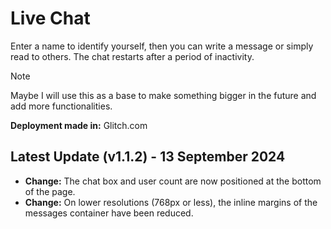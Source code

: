 # Live Chat

Enter a name to identify yourself, then you can write a message or simply read to others. The chat restarts after a period of inactivity.

> [!NOTE]
> Maybe I will use this as a base to make something bigger in the future and add more functionalities.

**Deployment made in:** Glitch.com

## Latest Update (v1.1.2) - 13 September 2024

* **Change:** The chat box and user count are now positioned at the bottom of the page.
* **Change:** On lower resolutions (768px or less), the inline margins of the messages container have been reduced.

